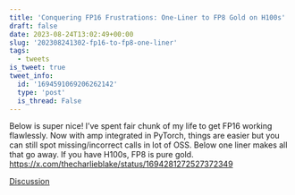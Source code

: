 ```yaml
---
title: 'Conquering FP16 Frustrations: One-Liner to FP8 Gold on H100s'
draft: false
date: 2023-08-24T13:02:49+00:00
slug: '202308241302-fp16-to-fp8-one-liner'
tags:
  - tweets
is_tweet: true
tweet_info:
  id: '1694591069206262142'
  type: 'post'
  is_thread: False
---
```




Below is super nice! I’ve spent fair chunk of my life  to get FP16 working flawlessly. Now with amp integrated in PyTorch, things are easier but you can still spot missing/incorrect calls in lot of OSS. Below one liner makes all that go away. If you have H100s, FP8 is pure gold. <https://x.com/thecharlieblake/status/1694281272527372349>

[Discussion](https://x.com/sytelus/status/1694591069206262142)
